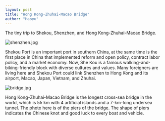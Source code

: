 ```yaml
---
layout: post
title: "Hong Kong-Zhuhai-Macao Bridge"
author: "Haoyu"
---
```


The tiny trip to Shekou, Shenzhen, and Hong Kong-Zhuhai-Macao Bridge. 

![shenzhen.jpg](https://raw.githubusercontent.com/yohaoyu/image_repo/main/2022/08/18-18-21-07-shenzhen.jpg)

Shekou Port is an important port in southern China, at the same time is the first place in China that implemented reform and open policy, contract labor policy, and a market economy.  Now, She Kou is a famous walking-and-biking-friendly block with diverse cultures and values. Many foreigners are living here and Shekou Port could link Shenzhen to Hong Kong and its airport, Macao, Japan, Vietnam, and Zhuhai. 

![bridge.jpg](https://raw.githubusercontent.com/yohaoyu/image_repo/main/2022/08/18-18-21-13-bridge.jpg)



Hong Kong-Zhuhai-Macao Bridge is the longest cross-sea bridge in the world, which is 55 km with 4 artificial islands and a 7-km-long undersea tunnel. The photo here is of the piers of the bridge. The shape of piers indicates the Chinese knot and good luck to every boat and vehicle.  
